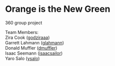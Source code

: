 # Orange is the New Green
360 group project

Team Members:  
Zira Cook ([godziraaa](https://github.com/godziraaa))  
Garrett Lahmann ([glahmann](https://github.com/glahmann))  
Donald Muffler ([dmuffler](https://github.com/dmuffler))  
Isaac Seemann ([isaacsailor](https://github.com/isaacsailor))  
Yaro Salo ([ysalo](https://github.com/ysalo))